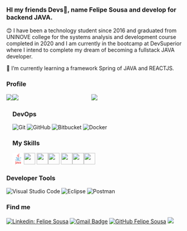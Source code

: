 ### HI my friends Devs👋, name Felipe Sousa and develop for backend JAVA.
 😊 I have been a technology student since 2016 and graduated from UNINOVE college for the systems analysis and development course completed in 2020 and I am currently in the bootcamp at DevSuperior where I intend to complete my dream of becoming a fullstack JAVA developer. 
 
 🌱 I’m currently learning a framework Spring of JAVA and REACTJS.

### Profile

<div align="Regth">
  <a href="https://github.com/FelipeSdsilva">
   <a href="https://github.com/Gurupreet">
  <img align="left" height="180em" src="https://github-readme-stats.vercel.app/api/top-langs/?username=FelipeSdSilva&theme=dracula&hide_langs_below=1" />
</a>
  <img height="180em" src="https://github-readme-stats.vercel.app/api?username=FelipeSdsilva&show_icons=true&theme=dracula&include_all_commits=true&count_private=true"/>
   <img align="right" width="280" src="https://i2.wp.com/allhtaccess.info/wp-content/uploads/2018/03/programming.gif?fit=1281%2C716&ssl=1" />
</div>
 


 ### DevOps

  ![Git](https://img.shields.io/badge/-Git-333333?style=flat&logo=git)
  ![GitHub](https://img.shields.io/badge/-GitHub-333333?style=flat&logo=github)
  ![Bitbucket](https://img.shields.io/badge/-Bitbucket-333333?style=flat&logo=bitbucket)
  ![Docker](https://img.shields.io/badge/-Docker-333333?style=flat&logo=docker)

 ### My Skills
 
 <img width=30 height=30 float:left  src="https://raw.githubusercontent.com/devicons/devicon/master/icons/java/java-original-wordmark.svg"><img src="https://cdn.jsdelivr.net/gh/devicons/devicon/icons/spring/spring-original.svg" width=30 height=30 />
<img src="https://cdn.jsdelivr.net/gh/devicons/devicon/icons/html5/html5-original-wordmark.svg" width=30 height=30  /><img src="https://cdn.jsdelivr.net/gh/devicons/devicon/icons/css3/css3-original.svg" width= 30 height=30 />
<img width=30 height=30 src="https://cdn.jsdelivr.net/gh/devicons/devicon/icons/javascript/javascript-original.svg" /><img width=30 height=30 src="https://cdn.jsdelivr.net/gh/devicons/devicon/icons/react/react-original.svg" /><img src="https://cdn.jsdelivr.net/gh/devicons/devicon/icons/postgresql/postgresql-original-wordmark.svg" width=30 height=30/>

 ### Developer Tools

  ![Visual Studio Code](https://img.shields.io/badge/-Visual%20Studio%20Code-333333?style=flat&logo=visual-studio-code&logoColor=007ACC)
  ![Eclipse](https://img.shields.io/badge/-Eclipse-333333?style=flat&logo=eclipse-ide&logoColor=2C2255)
  ![Postman](https://img.shields.io/badge/-Postman-333333?style=flat&logo=postman)

### Find me
 
[![Linkedin: Felipe Sousa](https://img.shields.io/badge/-FelipeSousa-blue?style=flat-square&logo=Linkedin&logoColor=white&link=https://www.linkedin.com/in/felipesdsilva/)](https://www.linkedin.com/in/felipesdsilva/)
[![Gmail Badge](https://img.shields.io/badge/-felipe.fps09@hotmail.com-006bed?style=flat-square&logo=Outlook&logoColor=white&link=mailto:felipe.fps09@hotmail.com)](mailto:felipe.fps09@hotmail.com)
[![GitHub Felipe Sousa]( https://img.shields.io/github/followers/FelipeSdSilva?label=follow&style=social)](https://github.com/FelipeSdsilva)
<a href="https://api.whatsapp.com/send/?phone=5511954705118&text=Fala+Felipel%2C+tudo+bom%3F&type=phone_number&app_absent=0" alt="WhatsApp">
<img src="https://img.shields.io/badge/-WhatsApp-25d366?style=flat-square&labelColor=25d366&logo=whatsapp&logoColor=white&link=https://api.whatsapp.com/send/?phone=5511954705118&text=Fala+Felipel%2C+tudo+bom%3F&type=phone_number&app_absent=0"/></a>




